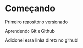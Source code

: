 # Começando
 Primeiro repositório versionado

 Aprendendo Git e Github
 
 Adicionei essa linha direto no github!
 
